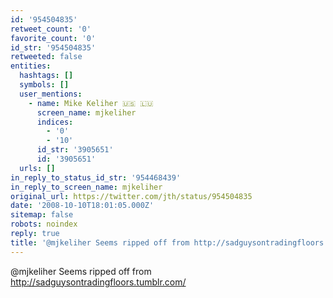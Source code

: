 ```yaml
---
id: '954504835'
retweet_count: '0'
favorite_count: '0'
id_str: '954504835'
retweeted: false
entities:
  hashtags: []
  symbols: []
  user_mentions:
    - name: Mike Keliher 🇺🇸 🇱🇺
      screen_name: mjkeliher
      indices:
        - '0'
        - '10'
      id_str: '3905651'
      id: '3905651'
  urls: []
in_reply_to_status_id_str: '954468439'
in_reply_to_screen_name: mjkeliher
original_url: https://twitter.com/jth/status/954504835
date: '2008-10-10T18:01:05.000Z'
sitemap: false
robots: noindex
reply: true
title: '@mjkeliher Seems ripped off from http://sadguysontradingfloors.tumblr.com/'
---
```


@mjkeliher Seems ripped off from http://sadguysontradingfloors.tumblr.com/